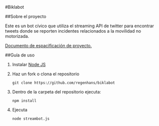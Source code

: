 #Biklabot

##Sobre el proyecto

Este es un bot cívico que utiliza el streaming API de twitter para encontrar tweets donde se reporten incidentes relacionados a la movilidad no motorizada.

[Documento de espacificación de proyecto.](https://github.com/regenhans/twitter-civicbiking-bot/blob/master/spec.md)

##Guía de uso

1. Instalar [Node JS](https://nodejs.org/en/)

2. Haz un fork o clona el repositorio

	`git clone https://github.com/regenhans/biklabot`

3. Dentro de la carpeta del repositorio ejecuta:

	`npm install`

4. Ejecuta

	`node streambot.js`
